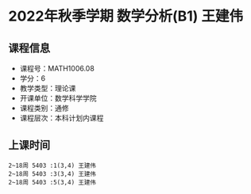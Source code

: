 # 2022年秋季学期 数学分析(B1) 王建伟






## 课程信息

- 课程号：MATH1006.08
- 学分：6
- 教学类型：理论课
- 开课单位：数学科学学院
- 课程类别：通修
- 课程层次：本科计划内课程

## 上课时间

```
2~18周 5403 :1(3,4) 王建伟
2~18周 5403 :3(3,4) 王建伟
2~18周 5403 :5(3,4) 王建伟
```

